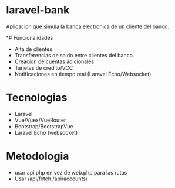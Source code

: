 # laravel-bank
Aplicacion que simula la banca electronica de un cliente del banco.

*# Funcionalidades
- Alta de clientes
- Transferencias de saldo entre clientes del banco.
- Creacion de cuentas adicionales
- Tarjetas de credito/VCC
- Notificaciones en tiempo real (Laravel Echo/Websocket)

# Tecnologias
- Laravel
- Vue/Vuex/VueRouter
- Bootstrap/BootstrapVue
- Laravel Echo (websocket)

# Metodologia
- usar api.php en vez de web.php para las rutas
- Usar /api/fetch /api/accounts/ 
